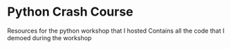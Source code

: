 # Python Crash Course
 Resources for the python workshop that I hosted
 Contains all the code that I demoed during the workshop
